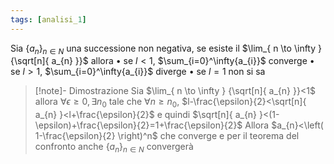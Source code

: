 ```yaml
---
tags: [analisi_1]
---
```


Sia $\{{a_{n}}\}_{n\in N}$ una successione non negativa, se esiste il $\lim_{ n \to \infty } {\sqrt[n]{ a_{n} }}$ allora 
	• se $l<1$, $\sum_{i=0}^\infty{a_{i}}$ converge
	• se $l>1$, $\sum_{i=0}^\infty{a_{i}}$ diverge
	• se $l=1$ non si sa

>[!note]- Dimostrazione
> Sia $\lim_{ n \to \infty } {\sqrt[n]{ a_{n} }}<1$ allora $\forall {\epsilon} \geq {0}, \exists {n_{0}} \text{ tale che } \forall {n} \geq {n_{0}}$, $l-\frac{\epsilon}{2}<\sqrt[n]{ a_{n} }<l+\frac{\epsilon}{2}$ e quindi $\sqrt[n]{ a_{n} }<(1-\epsilon)+\frac{\epsilon}{2}=1+\frac{\epsilon}{2}$ 
> Allora $a_{n}<\left( 1-\frac{\epsilon}{2} \right)^n$ che converge e per il teorema del confronto anche $\{{a_{n}}\}_{n\in N}$ convergerà